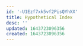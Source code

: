 ```yaml
---
id: '-U1Ezf7xk5vf2PisQYhXX'
title: Hypothetical Index
desc: ''
updated: 1643723096356
created: 1643723096356
---
```


